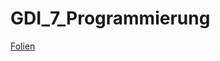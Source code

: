 # GDI_7_Programmierung
[Folien](https://docs.google.com/presentation/d/1WBCxSS84iDArrbYUP5ybT-jiFkaE67arz2ghEvuzYeU/edit?usp=sharing)




